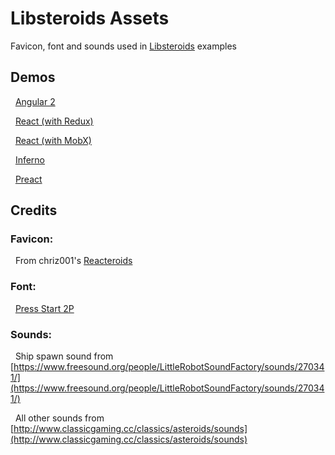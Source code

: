 # Libsteroids Assets

Favicon, font and sounds used in [Libsteroids](https://github.com/movecodemove/libsteroids) examples


## Demos

&nbsp;&nbsp;[Angular 2](https://movecodemove.github.io/libsteroids/angularoids)

&nbsp;&nbsp;[React (with Redux)](https://movecodemove.github.io/libsteroids/reacteroids/redux)

&nbsp;&nbsp;[React (with MobX)](https://movecodemove.github.io/libsteroids/reacteroids/mobx)

&nbsp;&nbsp;[Inferno](https://movecodemove.github.io/libsteroids/infernoroids)

&nbsp;&nbsp;[Preact](https://movecodemove.github.io/libsteroids/preacteroids)


## Credits

### Favicon:

&nbsp;&nbsp;From chriz001's [Reacteroids](https://github.com/chriz001/Reacteroids/tree/gh-pages)

### Font:

&nbsp;&nbsp;[Press Start 2P](http://www.fontspace.com/codeman38/press-start-2p)

### Sounds:

&nbsp;&nbsp;Ship spawn sound from [https://www.freesound.org/people/LittleRobotSoundFactory/sounds/270341/](https://www.freesound.org/people/LittleRobotSoundFactory/sounds/270341/)

&nbsp;&nbsp;All other sounds from [http://www.classicgaming.cc/classics/asteroids/sounds](http://www.classicgaming.cc/classics/asteroids/sounds)
